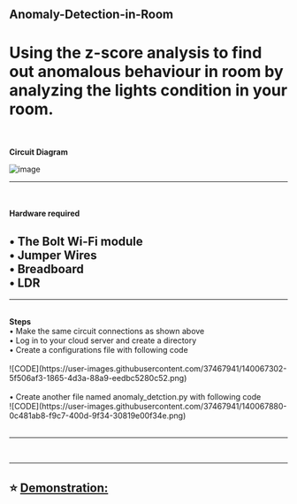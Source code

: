 ## Anomaly-Detection-in-Room
# Using the z-score analysis to find out anomalous behaviour in room by analyzing the lights condition in your room.
<br>
   
<br>
<b>Circuit Diagram<br></b>

![image](https://user-images.githubusercontent.com/37467941/140069765-06339478-706e-43b4-babc-68a9ccc326cb.png)
      <br>

---
<br><br>
<b>Hardware required <br></b>

• The Bolt Wi-Fi module<br>
• Jumper Wires <br>
• Breadboard <br>
• LDR<br>
---

---     

<br>
<b>Steps<br></b>
•  Make the same circuit connections as shown above<br>
•  Log in to your cloud server and create a directory <br>
• Create a configurations file with following code<br><br>
![CODE](https://user-images.githubusercontent.com/37467941/140067302-5f506af3-1865-4d3a-88a9-eedbc5280c52.png)<br>
<br>
• Create another file named anomaly_detction.py with following code<br>
![CODE](https://user-images.githubusercontent.com/37467941/140067880-0c481ab8-f9c7-400d-9f34-30819e00f34e.png)<br>
<br>

---
<br>

---  

 ⭐️ [Demonstration:](https://cciitpatna-my.sharepoint.com/:f:/g/personal/aditya_2011mt02_iitp_ac_in/Eo5YHfvLBnNEkl99yPHSC3QB-abmhvXvKUV9_dh_gtrIcA?e=UJzQgu)
      <br><br>
---
